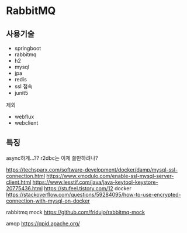 # RabbitMQ

## 사용기술

- springboot
- rabbitmq
- h2
- mysql
- jpa
- redis
- ssl 접속
- junit5

제외
- webflux
- webclient

## 특징

async하게...??
r2dbc는 이제 쓸만하려나?


https://techsparx.com/software-development/docker/damp/mysql-ssl-connection.html
https://www.xmodulo.com/enable-ssl-mysql-server-client.html
https://www.lesstif.com/java/java-keytool-keystore-20775436.html
https://stufeel.tistory.com/12
docker
https://stackoverflow.com/questions/59284095/how-to-use-encrypted-connection-with-mysql-on-docker

rabbitmq mock https://github.com/fridujo/rabbitmq-mock

amqp https://qpid.apache.org/
